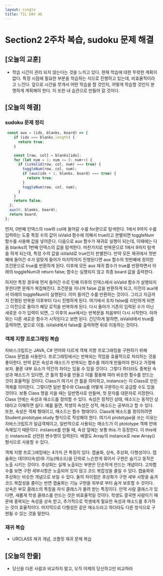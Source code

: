 ```yaml
---
layout: single
title: TIL DAY 46
--- 
```

# Section2 2주차 복습, sudoku 문제 해결

## [오늘의 교훈]

- 학습 시간이 관리 되지 않는다는 것을 느끼고 있다. 현재 학습에 대한 뚜렷한 계획이 없다. 특정 시점에 필요한 부분을 학습하는 식으로 진행하고 있는데, 비효율적이라고 느낀다. 앞으로 시간을 쪼개서 어떤 학습을 할 것인지, 어떻게 학습할 것인지 분명하게 계획해야 한다. 이 또한 내 습관으로 만들어 갈 것이다.

## [오늘의 해결]

### sudoku 문제 정리

```jsx
 const aux = (idx, blanks, board) => {
    if (idx === blanks.length) {
      return true;
    }

    const [row, col] = blanks[idx]; 
    for (let num = 1; num <= 9; num++) { 
      if (isValid(row, col, num) === true) { 
        toggleNum(row, col, num);
        if (aux(idx + 1, blanks, board) === true) {
          return true;
        }
        toggleNum(row, col, num);
      }
    }
    return false;
  };
  aux(0, blanks, board);
  return board;
};
```

먼저, 0번째 인덱스의 row와 col에 들어갈 수를 for문으로 탐색한다. 1에서 9까지 수를 입력하는 도중 특정 수의 값이 isValid 함수에 의해서 true라고 판별되면 toggleNum 함수를 사용해 값을 넣어준다. 다음으로 aux 함수가 재귀로 실행이 되는데, 이때에는 다음 blanks의 1번째 인덱스의 값을 탐색한다. 마찬가지로 반복문으로 1에서 9까지 탐색을 하게 되는데, 특정 수의 값을 isVaild로 true인지 판별한다. 만약 모든 재귀에서 첫번째에 들어간 수가 알맞게 들어가 마지막까지 진행된다면 aux 함수의 첫번째에 정의한 조건문으로 true를 반환하게 된다. 이후에 모든 aux 재귀 함수가 true를 반환하면서 아래의 toggleNum과 return false; 함수는 실행되지 않고 최종 board 값을 출력한다.

하지만 특정 경우에 먼저 들어간 수로 인해 이후의 인덱스에서 isValid 함수가 실행되지 못한다면 문제가 복잡해진다. 조건문을 지나쳐 false 값을 반환하게 되고, 이전의 aux에서 아래의 toggleNum이 실행된다. 이미 들어간 수를  반환하는 것이다. 그리고 지금까지 진행된 반복문 이후부터 다시 진행하게 된다. 여기에서 조차 false를 리턴하게 되면 그 이전으로 돌아가 해당 로직을 반복하게 된다. 다시 돌아가 기존의 입력된 수가 아닌 새로운 수가 입력이 되면, 그 이후의 aux에서는 반복문을 처음부터 다시 시작한다. 아까와는 다른 새로운 함수가 시작된다고 보면 된다. 간단하게 말하면, isValid에서 true를 출력하면, 앞으로 이동. isValid에서 false를 출력하면 뒤로 이동하는 것이다. 

### 객체 지향 프로그래밍 복습

자바스크립트는 JAVA, C# 언어와 다르게 객체 지향 프로그래밍을 구현하기 위해 Class 문법을 사용한다. 프로그래밍에서는 반복되는 작업을 효율적으로 처리하는 것을 좋아한다. 만약 같은 속성과 매소드가 반복되는 함수를 여러개 만들어야 한다고 가정해보자. 물론 내부 요소가 약간의 차이는 있을 수 있을 것이다. 그렇다 하더라도 중복된 속성과 매소드가 있다면, 큰 틀의 함수를 만들고 이를 활용해 여러 비슷한 함수를 만드는 것이 효율적일 것이다. Class가 여기서 큰 틀을 의미하고, instance는 이 Class로 만든 객체를 의미한다. 그렇다면 일반 함수와 Class를 어떻게 구분하는지 궁금할 수도 있을 것이다. 보통 Class 명을 지을 때는 일반명사로 만들며, 첫 문자를 대문자로 지정한다. Class 안에는 속성과 매소드를 정의할 수 있다. 속성은 정적인 상태, 매소드는 동적인 상태라고 이해하면 쉽다. 예를 들면, 학생의 속성은 성적, 매소드는 공부라고 할 수 있다. 또한, 속성은 객체 형태이고, 매소드는 함수 형태이다. Class에 매소드를 정의하려면 Student.prototype.study 형식으로 작성해야 한다. 여기서 prototype을 쓰는 이유는 자바스크립트가 일급객체이고, 일반적으로 사용되는 매소드가 이 ptototype 객체 안에 속해있기 때문이다. instance를 만들 때, 속성 앞에는 보통 this.가 등장한다. 이 this에는 instance로 선언된 변수명이 입력된다. 배열도 Array의 instance로 new Array() 형식으로 사용할 수 있다.

객체 지향  프로그래밍에는 4가지 큰 특징이 있다. 캡슐화, 상속, 추상화, 다형성이다. 캡슐화는 데이터(속성)와 기능(매소드)을 단위로 느슨한게 묶어서 구현은 숨기고 동작은 노출 시키는 것이다. 추상화는 실제 노출되는 부분은 단순하게 만드는 개념이다. 고차함수를 보면 구현 세부사항은 노출되어 있지 않고 코드 복잡성을 줄일 수 있다. 캡슐화와 추상화는 비슷한 개념으로 보일 수 있다. 둘의 차이점은 추상화가 구현 세부 사항을 숨겨 코드 복잡성을 줄이는 반면 캡슐화는 기능 구현을 외부로 부터 숨겨 보호할 수 것이다. 상속은 부모 클래스의 특징을 자식 클래스가 물려 받는 특징이다. 만약 사람 클래스가 있다면, 새롭게 학생 클래스를 만드는 것은 비효율적일 것이다. 학생도 결국엔 사람이기 때문에 중복되는 속성을 상속 받고, 추가적으로 학생에게 필요한 속성과 매소드를 추가하는 것이 효율적이다. 마지막으로 다형성은 같은 매소드라고 하더라도 다른 방식으로 구현될 수 있는 것을 말한다. 

### 재귀 복습

- URCLASS 재귀 개념, 코플릿 재귀 문제 복습

## [오늘의 한줄]

- 당신을 다른 사람과 비교하지 말고, 오직 어제의 당신하고만 비교하라
